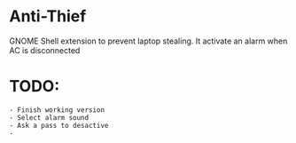 # Anti-Thief

GNOME Shell extension to prevent laptop stealing. It activate an alarm when AC is disconnected

# TODO:

	- Finish working version
	- Select alarm sound
	- Ask a pass to desactive
	- 

